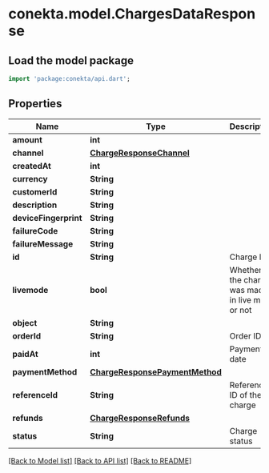 # conekta.model.ChargesDataResponse

## Load the model package
```dart
import 'package:conekta/api.dart';
```

## Properties
Name | Type | Description | Notes
------------ | ------------- | ------------- | -------------
**amount** | **int** |  | 
**channel** | [**ChargeResponseChannel**](ChargeResponseChannel.md) |  | [optional] 
**createdAt** | **int** |  | 
**currency** | **String** |  | 
**customerId** | **String** |  | [optional] 
**description** | **String** |  | [optional] 
**deviceFingerprint** | **String** |  | [optional] 
**failureCode** | **String** |  | [optional] 
**failureMessage** | **String** |  | [optional] 
**id** | **String** | Charge ID | 
**livemode** | **bool** | Whether the charge was made in live mode or not | 
**object** | **String** |  | 
**orderId** | **String** | Order ID | 
**paidAt** | **int** | Payment date | [optional] 
**paymentMethod** | [**ChargeResponsePaymentMethod**](ChargeResponsePaymentMethod.md) |  | [optional] 
**referenceId** | **String** | Reference ID of the charge | [optional] 
**refunds** | [**ChargeResponseRefunds**](ChargeResponseRefunds.md) |  | [optional] 
**status** | **String** | Charge status | 

[[Back to Model list]](../README.md#documentation-for-models) [[Back to API list]](../README.md#documentation-for-api-endpoints) [[Back to README]](../README.md)


